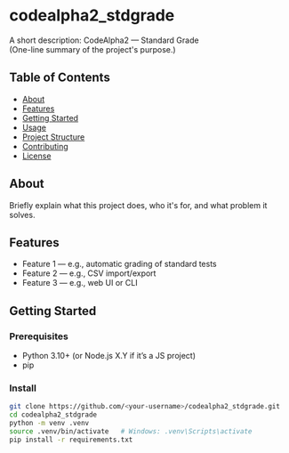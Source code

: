 # codealpha2_stdgrade

A short description: CodeAlpha2 — Standard Grade  
(One-line summary of the project's purpose.)

## Table of Contents
- [About](#about)
- [Features](#features)
- [Getting Started](#getting-started)
- [Usage](#usage)
- [Project Structure](#project-structure)
- [Contributing](#contributing)
- [License](#license)

## About
Briefly explain what this project does, who it's for, and what problem it solves.

## Features
- Feature 1 — e.g., automatic grading of standard tests
- Feature 2 — e.g., CSV import/export
- Feature 3 — e.g., web UI or CLI

## Getting Started

### Prerequisites
- Python 3.10+ (or Node.js X.Y if it’s a JS project)
- pip

### Install
```bash
git clone https://github.com/<your-username>/codealpha2_stdgrade.git
cd codealpha2_stdgrade
python -m venv .venv
source .venv/bin/activate   # Windows: .venv\Scripts\activate
pip install -r requirements.txt
